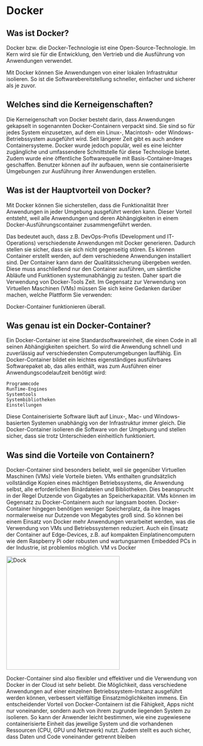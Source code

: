 # Docker 
## Was ist Docker?

Docker bzw. die Docker-Technologie ist eine Open-Source-Technologie. Im Kern wird sie für die Entwicklung, den Vertrieb und die Ausführung von Anwendungen verwendet.

Mit Docker können Sie Anwendungen von einer lokalen Infrastruktur isolieren. So ist die Softwarebereitstellung schneller, einfacher und sicherer als je zuvor.

## Welches sind die Kerneigenschaften?

Die Kerneigenschaft von Docker besteht darin, dass Anwendungen gekapselt in sogenannten Docker-Containern verpackt sind. Sie sind so für jedes System einzusetzen, auf dem ein Linux-, Macintosh- oder Windows-Betriebssystem ausgeführt wird. Seit längerer Zeit gibt es auch andere Containersysteme. Docker wurde jedoch populär, weil es eine leichter zugängliche und umfassendere Schnittstelle für diese Technologie bietet. Zudem wurde eine öffentliche Softwarequelle mit Basis-Container-Images geschaffen. Benutzer können auf ihr aufbauen, wenn sie containerisierte Umgebungen zur Ausführung ihrer Anwendungen erstellen.

## Was ist der Hauptvorteil von Docker?

Mit Docker können Sie sicherstellen, dass die Funktionalität Ihrer Anwendungen in jeder Umgebung ausgeführt werden kann. Dieser Vorteil entsteht, weil alle Anwendungen und deren Abhängigkeiten in einem Docker-Ausführungscontainer zusammengeführt werden.

Das bedeutet auch, dass z.B. DevOps-Profis (Development und IT-Operations) verschiedenste Anwendungen mit Docker generieren. Dadurch stellen sie sicher, dass sie sich nicht gegenseitig stören. Es können Container erstellt werden, auf dem verschiedene Anwendungen installiert sind. Der Container kann dann der Qualitätssicherung übergeben werden. Diese muss anschließend nur den Container ausführen, um sämtliche Abläufe und Funktionen systemunabhängig zu testen. Daher spart die Verwendung von Docker-Tools Zeit. Im Gegensatz zur Verwendung von Virtuellen Maschinen (VMs) müssen Sie sich keine Gedanken darüber machen, welche Plattform Sie verwenden:

Docker-Container funktionieren überall.

## Was genau ist ein Docker-Container?

Ein Docker-Container ist eine Standardsoftwareeinheit, die einen Code in all seinen Abhängigkeiten speichert. So wird die Anwendung schnell und zuverlässig auf verschiedensten Computerumgebungen lauffähig. Ein Docker-Container bildet ein leichtes eigenständiges ausführbares Softwarepaket ab, das alles enthält, was zum Ausführen einer Anwendungscodelaufzeit benötigt wird:

    Programmcode
    RunTime-Engines
    Systemtools
    Systembibliotheken
    Einstellungen

Diese Containerisierte Software läuft auf Linux-, Mac- und Windows-basierten Systemen unabhängig von der Infrastruktur immer gleich. Die Docker-Container isolieren die Software von der Umgebung und stellen sicher, dass sie trotz Unterschieden einheitlich funktioniert.

## Was sind die Vorteile von Containern?

Docker-Container sind besonders beliebt, weil sie gegenüber Virtuellen Maschinen (VMs) viele Vorteile bieten. VMs enthalten grundsätzlich vollständige Kopien eines mächtigen Betriebssystems, die Anwendung selbst, alle erforderlichen Binärdateien und Bibliotheken. Dies beansprucht in der Regel Dutzende von Gigabytes an Speicherkapazität. VMs können im Gegensatz zu Docker-Containern auch nur langsam booten. Docker-Container hingegen benötigen weniger Speicherplatz, da ihre Images normalerweise nur Dutzende von Megabytes groß sind. So können bei einem Einsatz von Docker mehr Anwendungen verarbeitet werden, was die Verwendung von VMs und Betriebssystemen reduziert. Auch ein Einsatz der Container auf Edge-Devices, z.B. auf kompakten Einplatinencomputern wie dem Raspberry Pi oder robusten und wartungsarmen Embedded PCs in der Industrie, ist problemlos möglich.
VM vs Docker

<img width="298" alt="Dock" src="https://user-images.githubusercontent.com/89446428/172340383-0f3b2362-2403-4e34-8d61-2ea65e7d42cb.PNG">

Docker-Container sind also flexibler und effektiver und die Verwendung von Docker in der Cloud ist sehr beliebt. Die Möglichkeit, dass verschiedene Anwendungen auf einer einzelnen Betriebssystem-Instanz ausgeführt werden können, verbessert vielfältige Einsatzmöglichkeiten immens. Ein entscheidender Vorteil von Docker-Containern ist die Fähigkeit, Apps nicht nur voneinander, sondern auch von ihrem zugrunde liegenden System zu isolieren. So kann der Anwender leicht bestimmen, wie eine zugewiesene containerisierte Einheit das jeweilige System und die vorhandenen Ressourcen (CPU, GPU und Netzwerk) nutzt. Zudem stellt es auch sicher, dass Daten und Code voneinander getrennt bleiben

